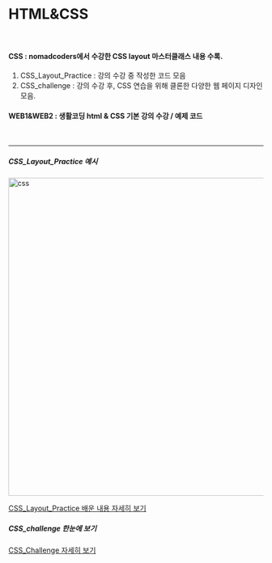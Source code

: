 # HTML&CSS
<br>

#### CSS : nomadcoders에서 수강한 CSS layout 마스터클래스 내용 수록.
  1. CSS_Layout_Practice : 강의 수강 중 작성한 코드 모음
  2. CSS_challenge : 강의 수강 후, CSS 연습을 위해 클론한 다양한 웹 페이지 디자인 모음. 
#### WEB1&WEB2 : 생활코딩 html & CSS 기본 강의 수강 / 예제 코드 
<br>

***

##### CSS_Layout_Practice 예시
 
   
<img width="629" alt="css" src="https://user-images.githubusercontent.com/94519234/152470853-97a1a258-ceb3-4fcb-8da6-3f8ff45a7f59.png">

    
[CSS_Layout_Practice 배운 내용 자세히 보기](https://github.com/yeker12/Study-HTML-CSS/tree/main/CSS/CSS_Layout_Practice) 


##### CSS_challenge 한눈에 보기




[CSS_Challenge 자세히 보기](https://github.com/yeker12/Study-HTML-CSS/tree/main/CSS/CSS_challenge)

